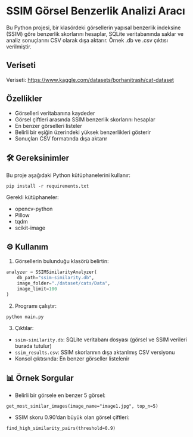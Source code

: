 # SSIM Görsel Benzerlik Analizi Aracı

Bu Python projesi, bir klasördeki görsellerin yapısal benzerlik indeksine (SSIM) göre benzerlik skorlarını hesaplar, SQLite veritabanında saklar ve analiz sonuçlarını CSV olarak dışa aktarır.
Örnek .db ve .csv çıktısı verilmiştir.

## Veriseti

Veriseti: https://www.kaggle.com/datasets/borhanitrash/cat-dataset

## Özellikler

- Görselleri veritabanına kaydeder
- Görsel çiftleri arasında SSIM benzerlik skorlarını hesaplar
- En benzer görselleri listeler
- Belirli bir eşiğin üzerindeki yüksek benzerlikleri gösterir
- Sonuçları CSV formatında dışa aktarır

## 🛠 Gereksinimler

Bu proje aşağıdaki Python kütüphanelerini kullanır:

```
pip install -r requirements.txt
```

Gerekli kütüphaneler:
- opencv-python
- Pillow
- tqdm
- scikit-image


## ⚙️ Kullanım

1. Görsellerin bulunduğu klasörü belirtin:

```python
analyzer = SSIMSimilarityAnalyzer(
    db_path="ssim-similarity.db",
    image_folder="./dataset/cats/Data",
    image_limit=100
)
```

2. Programı çalıştır:

```
python main.py
```

3. Çıktılar:
- `ssim-similarity.db`: SQLite veritabanı dosyası (görsel ve SSIM verileri burada tutulur)
- `ssim_results.csv`: SSIM skorlarının dışa aktarılmış CSV versiyonu
- Konsol çıktısında: En benzer görseller listelenir

## 📊 Örnek Sorgular

- Belirli bir görsele en benzer 5 görsel:
```
get_most_similar_images(image_name="image1.jpg", top_n=5)
```

- SSIM skoru 0.90’dan büyük olan görsel çiftleri:
```
find_high_similarity_pairs(threshold=0.9)
```

